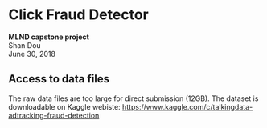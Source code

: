 # Click Fraud Detector
**MLND capstone project**<br>
Shan Dou<br>
June 30, 2018<br>


## Access to data files
The raw data files are too large for direct submission (12GB). The dataset is downloadable on Kaggle webiste: https://www.kaggle.com/c/talkingdata-adtracking-fraud-detection